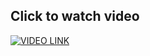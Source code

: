 ## Click to watch video
[![VIDEO LINK](http://img.youtube.com/vi/os8Wp1nwBjk/0.jpg)](https://www.youtube.com/watch?v=os8Wp1nwBjk)
